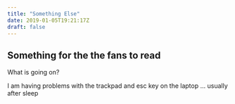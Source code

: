 ```yaml
---
title: "Something Else"
date: 2019-01-05T19:21:17Z
draft: false
---
```

## Something for the the fans to read

What is going on?

I am having problems with the trackpad and esc key on the laptop ... usually after sleep



